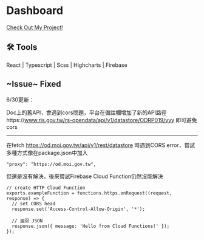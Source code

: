 # Dashboard
<a href="https://dashboard-3daad.web.app//">Check Out My Project!</a>

## 🛠 Tools
React | Typescript | Scss | Highcharts | Firebase

## ~Issue~ Fixed
6/30更新：

Doc上的舊API，會遇到cors問題，平台在備註欄增加了新的API路徑https://www.ris.gov.tw/rs-opendata/api/v1/datastore/ODRP019/yyy
即可避免cors

---

在fetch https://od.moi.gov.tw/api/v1/rest/datastore 時遇到CORS error，嘗試多種方式像在package.json中加入
```
"proxy": "https://od.moi.gov.tw",
```
但還是沒有解決，後來嘗試Firebase Cloud Function仍然沒能解決
```
// create HTTP Cloud Function
exports.exampleFunction = functions.https.onRequest((request, response) => {
  // set CORS head
  response.set('Access-Control-Allow-Origin', '*');

  // 返回 JSON 
  response.json({ message: 'Hello from Cloud Functions!' });
});


```
